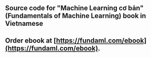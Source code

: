 ## Source code for "Machine Learning cơ bản" (Fundamentals of Machine Learning) book in Vietnamese 

## Order ebook at [https://fundaml.com/ebook](https://fundaml.com/ebook). 
